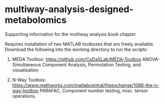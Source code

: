# multiway-analysis-designed-metabolomics
Supporting information for the multiway analysis book chapter

Requires installation of two MATLAB toolboxes that are freely available. Download the following into the working directory to run the scripts:

1. MEDA Toolbox: https://github.com/CoDaSLab/MEDA-Toolbox
ANOVA-Simultaneous Component Analysis, Permutation Testing, and visualisation

2. N-Way Toolbox: https://www.mathworks.com/matlabcentral/fileexchange/1088-the-n-way-toolbox
PARAFAC, Component number testing, misc. tensor operations.

